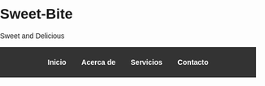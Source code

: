 # Sweet-Bite
Sweet and Delicious
<!DOCTYPE html>
<html lang="es">
<head>
  <meta charset="UTF-8">
  <title>Mi Sitio Web con Menú</title>
  <meta name="viewport" content="width=device-width, initial-scale=1.0">
  <style>
    body {
      font-family: Arial, sans-serif;
      margin: 0;
      padding: 0;
    }
    nav {
      background: #333;
      color: #fff;
      display: flex;
      justify-content: center;
      align-items: center;
      height: 60px;
    }
    nav ul {
      list-style: none;
      padding: 0;
      margin: 0;
      display: flex;
    }
    nav ul li {
      margin: 0 15px;
    }
    nav ul li a {
      color: #fff;
      text-decoration: none;
      font-weight: bold;
      transition: color 0.2s;
    }
    nav ul li a:hover {
      color: #f0c040;
    }
    @media (max-width: 600px) {
      nav ul {
        flex-direction: column;
        background: #333;
        position: absolute;
        top: 60px;
        left: 0;
        width: 100%;
        display: none;
      }
      nav ul.open {
        display: flex;
      }
      .menu-toggle {
        display: block;
        cursor: pointer;
        padding: 0 20px;
      }
    }
    .menu-toggle {
      display: none;
      color: #fff;
      font-size: 2em;
    }
  </style>
</head>
<body>
  <nav>
    <span class="menu-toggle">&#9776;</span>
    <ul>
      <li><a href="#inicio">Inicio</a></li>
      <li><a href="#acerca">Acerca de</a></li>
      <li><a href="#servicios">Servicios</a></li>
      <li><a href="#contacto">Contacto</a></li>
    </ul>
  </nav>

  <script>
    const toggle = document.querySelector('.menu-toggle');
    const menu = document.querySelector('nav ul');
    toggle.addEventListener('click', () => {
      menu.classList.toggle('open');
    });
  </script>
</body>
</html>
